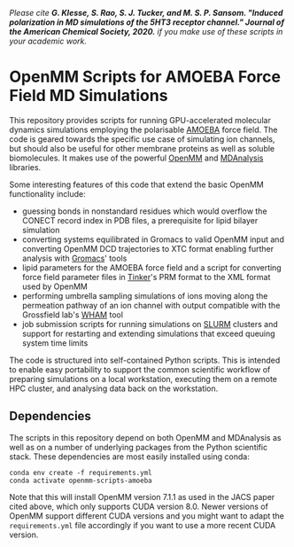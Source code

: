*Please cite **G. Klesse, S. Rao, S. J. Tucker, and M. S. P. Sansom. "Induced polarization in MD simulations of the 5HT3 receptor channel." Journal of the American Chemical Society, 2020.** if you make use of these scripts in your academic work.*

# OpenMM Scripts for AMOEBA Force Field MD Simulations

This repository provides scripts for running GPU-accelerated molecular dynamics simulations employing the polarisable [AMOEBA](https://doi.org/10.1021/jp910674d) force field. The code is geared towards the specific use case of simulating ion channels, but should also be useful for other membrane proteins as well as soluble biomolecules. It makes use of the powerful [OpenMM](https://github.com/openmm/openmm) and [MDAnalysis](https://github.com/MDAnalysis/mdanalysis) libraries.

Some interesting features of this code that extend the basic OpenMM functionality include:

* guessing bonds in nonstandard residues which would overflow the CONECT record index in PDB files, a prerequisite for lipid bilayer simulation
* converting systems equilibrated in Gromacs to valid OpenMM input and converting OpenMM DCD trajectories to XTC format enabling further analysis with [Gromacs](https://gitlab.com/gromacs/gromacs)' tools
* lipid parameters for the AMOEBA force field and a script for converting force field parameter files in [Tinker](https://dasher.wustl.edu/tinker/)'s PRM format to the XML format used by OpenMM
* performing umbrella sampling simulations of ions moving along the permeation pathway of an ion channel with output compatible with the Grossfield lab's [WHAM](http://membrane.urmc.rochester.edu/?page_id=126) tool
* job submission scripts for running simulations on [SLURM](https://slurm.schedmd.com/documentation.html) clusters and support for restarting and extending simulations that exceed queuing system time limits

The code is structured into self-contained Python scripts. This is intended to enable easy portability to support the common scientific workflow of preparing simulations on a local workstation, executing them on a remote HPC cluster, and analysing data back on the workstation.


## Dependencies

The scripts in this repository depend on both OpenMM and MDAnalysis as well as on a number of underlying packages from the Python scientific stack. These dependencies are most easily installed using conda:

```
conda env create -f requirements.yml
conda activate openmm-scripts-amoeba
```

Note that this will install OpenMM version 7.1.1 as used in the JACS paper cited above, which only supports CUDA version 8.0. Newer versions of OpenMM support different CUDA versions and you might want to adapt the `requirements.yml` file accordingly if you want to use a more recent CUDA version.

